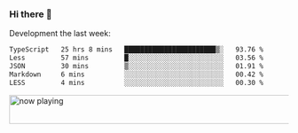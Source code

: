 ### Hi there 👋

Development the last week:
<!--START_SECTION:waka-->

```txt
TypeScript   25 hrs 8 mins   ███████████████████████▒░   93.76 %
Less         57 mins         █░░░░░░░░░░░░░░░░░░░░░░░░   03.56 %
JSON         30 mins         ▒░░░░░░░░░░░░░░░░░░░░░░░░   01.91 %
Markdown     6 mins          ░░░░░░░░░░░░░░░░░░░░░░░░░   00.42 %
LESS         4 mins          ░░░░░░░░░░░░░░░░░░░░░░░░░   00.30 %
```

<!--END_SECTION:waka-->

<!--
**JASONPANGGO/jasonpanggo** is a ✨ _special_ ✨ repository because its `README.md` (this file) appears on your GitHub profile.

Here are some ideas to get you started:

- 🔭 I’m currently working on ...
- 🌱 I’m currently learning ...
- 👯 I’m looking to collaborate on ...
- 🤔 I’m looking for help with ...
- 💬 Ask me about ...
- 📫 How to reach me: ...
- 😄 Pronouns: ...
- ⚡ Fun fact: ...
-->

<a href="https://volt.fm/user/q8yd9e79csfr57rt" target="_blank"><img src="https://spotify-badge-egoist.vercel.app/api/now-playing" width="540" height="52" alt="now playing"></a>
